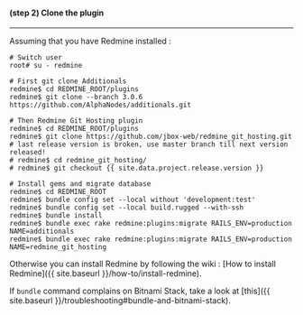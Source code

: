 #### **(step 2)** Clone the plugin
***

Assuming that you have Redmine installed :

    # Switch user
    root# su - redmine

    # First git clone Additionals
    redmine$ cd REDMINE_ROOT/plugins
    redmine$ git clone --branch 3.0.6 https://github.com/AlphaNodes/additionals.git

    # Then Redmine Git Hosting plugin
    redmine$ cd REDMINE_ROOT/plugins
    redmine$ git clone https://github.com/jbox-web/redmine_git_hosting.git
    # last release version is broken, use master branch till next version released!
    # redmine$ cd redmine_git_hosting/
    # redmine$ git checkout {{ site.data.project.release.version }}

    # Install gems and migrate database
    redmine$ cd REDMINE_ROOT
    redmine$ bundle config set --local without 'development:test'
    redmine$ bundle config set --local build.rugged --with-ssh
    redmine$ bundle install
    redmine$ bundle exec rake redmine:plugins:migrate RAILS_ENV=production NAME=additionals
    redmine$ bundle exec rake redmine:plugins:migrate RAILS_ENV=production NAME=redmine_git_hosting

Otherwise you can install Redmine by following the wiki : [How to install Redmine]({{ site.baseurl }}/how-to/install-redmine).

If ```bundle``` command complains on Bitnami Stack, take a look at [this]({{ site.baseurl }}/troubleshooting#bundle-and-bitnami-stack).
